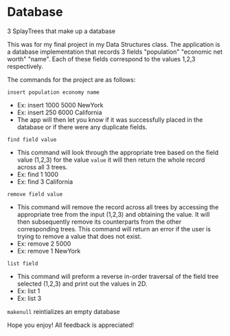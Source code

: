 # Database
3 SplayTrees that make up a database 

This was for my final project in my Data Structures class. The application is a database implementation that records 3 fields "population" "economic net worth" "name". Each of these fields correspond to the values 1,2,3 respectively. 

The commands for the project are as follows:

`insert population economy name` 
- Ex: insert 1000 5000 NewYork
- Ex: insert 250 6000 California
- The app will then let you know if it was successfully placed in the database or if there were any duplicate fields.

`find field value` 
- This command will look through the appropriate tree based on the field value (1,2,3) for the value `value` it will then return the whole record across all 3 trees. 
- Ex: find 1 1000
- Ex: find 3 California 

`remove field value` 
- This command will remove the record across all trees by accessing the appropriate tree from the input (1,2,3) and obtaining the value. It will then subsequently remove its counterparts from the other corresponding trees. This command will return an error if the user is trying to remove a value that does not exist. 
- Ex: remove 2 5000
- Ex: remove 1 NewYork

`list field` 
- This command will preform a reverse in-order traversal of the field tree selected (1,2,3) and print out the values in 2D.
- Ex: list 1
- Ex: list 3

`makenull` reintializes an empty database

Hope you enjoy! All feedback is appreciated! 
